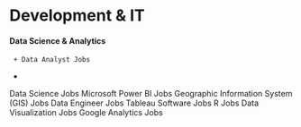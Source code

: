 # Development & IT

#### Data Science & Analytics
```
 + Data Analyst Jobs
```
  -
Data Science Jobs
Microsoft Power BI Jobs
Geographic Information System (GIS) Jobs
Data Engineer Jobs
Tableau Software Jobs
R Jobs
Data Visualization Jobs
Google Analytics Jobs

